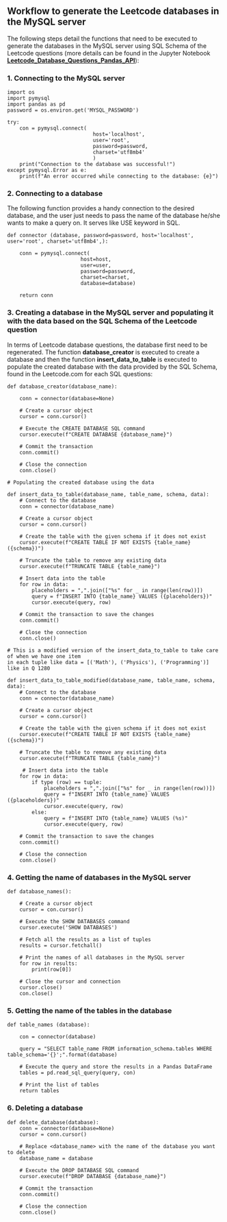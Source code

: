 
## Workflow to generate the Leetcode databases in the MySQL server

The following steps detail the functions that need to be executed to generate the databases in the MySQL server using SQL Schema of the Leetcode questions (more details can be found in the Jupyter Notebook **<a href="https://github.com/DanialArab/SQL/blob/master/Leetcode%20Database%20Questions/Leetcode_Database_Questions_Pandas_API.ipynb">Leetcode_Database_Questions_Pandas_API</a>**):


### 1. Connecting to the MySQL server  


    import os
    import pymysql
    import pandas as pd
    password = os.environ.get('MYSQL_PASSWORD')
    
    try:
        con = pymysql.connect(
                                host='localhost',
                                user='root',
                                password=password,
                                charset='utf8mb4'
                                )
        print("Connection to the database was successful!")
    except pymysql.Error as e:
        print(f"An error occurred while connecting to the database: {e}")
    
### 2. Connecting to a database 

The following function provides a handy connection to the desired database, and the user just needs to pass the name of the database he/she wants to make a query on. It serves like USE keyword in SQL.
    
    def connector (database, password=password, host='localhost', user='root', charset='utf8mb4',):
    
        conn = pymysql.connect(
                            host=host,
                            user=user,
                            password=password,
                            charset=charset, 
                            database=database)

        return conn
  
### 3. Creating a database in the MySQL server and populating it with the data based on the SQL Schema of the Leetcode question

In terms of Leetcode database questions, the database first need to be regenerated. The function **database_creator** is executed to create a database and then the function **insert_data_to_table** is executed to populate the created database with the data provided by the SQL Schema, found in the Leetcode.com for each SQL questions:
    
    def database_creator(database_name):

        conn = connector(database=None)

        # Create a cursor object
        cursor = conn.cursor()

        # Execute the CREATE DATABASE SQL command
        cursor.execute(f"CREATE DATABASE {database_name}")

        # Commit the transaction
        conn.commit()

        # Close the connection
        conn.close()  
    
    # Populating the created database using the data
    
    def insert_data_to_table(database_name, table_name, schema, data):
        # Connect to the database
        conn = connector(database_name)

        # Create a cursor object
        cursor = conn.cursor()

        # Create the table with the given schema if it does not exist
        cursor.execute(f"CREATE TABLE IF NOT EXISTS {table_name} ({schema})")

        # Truncate the table to remove any existing data
        cursor.execute(f"TRUNCATE TABLE {table_name}")

        # Insert data into the table
        for row in data:
            placeholders = ",".join(["%s" for _ in range(len(row))])
            query = f"INSERT INTO {table_name} VALUES ({placeholders})"
            cursor.execute(query, row)

        # Commit the transaction to save the changes
        conn.commit()

        # Close the connection
        conn.close()

    # This is a modified version of the insert_data_to_table to take care of when we have one item 
    in each tuple like data = [('Math'), ('Physics'), ('Programming')] like in Q 1280

    def insert_data_to_table_modified(database_name, table_name, schema, data):
        # Connect to the database
        conn = connector(database_name)

        # Create a cursor object
        cursor = conn.cursor()

        # Create the table with the given schema if it does not exist
        cursor.execute(f"CREATE TABLE IF NOT EXISTS {table_name} ({schema})")

        # Truncate the table to remove any existing data
        cursor.execute(f"TRUNCATE TABLE {table_name}")

         # Insert data into the table
        for row in data:
            if type (row) == tuple:
                placeholders = ",".join(["%s" for _ in range(len(row))])
                query = f"INSERT INTO {table_name} VALUES ({placeholders})"
                cursor.execute(query, row)
            else:
                query = f"INSERT INTO {table_name} VALUES (%s)"
                cursor.execute(query, row)

        # Commit the transaction to save the changes
        conn.commit()

        # Close the connection
        conn.close()

### 4. Getting the name of databases in the MySQL server

    def database_names():

        # Create a cursor object
        cursor = con.cursor()

        # Execute the SHOW DATABASES command
        cursor.execute('SHOW DATABASES')

        # Fetch all the results as a list of tuples
        results = cursor.fetchall()

        # Print the names of all databases in the MySQL server
        for row in results:
            print(row[0])

        # Close the cursor and connection
        cursor.close()
        con.close()

### 5. Getting the name of the tables in the database

    def table_names (database):

        con = connector(database)

        query = "SELECT table_name FROM information_schema.tables WHERE table_schema='{}';".format(database)

        # Execute the query and store the results in a Pandas DataFrame
        tables = pd.read_sql_query(query, con)

        # Print the list of tables
        return tables

### 6. Deleting a database

    def delete_database(database):
        conn = connector(database=None)
        cursor = conn.cursor()

        # Replace <database_name> with the name of the database you want to delete
        database_name = database

        # Execute the DROP DATABASE SQL command
        cursor.execute(f"DROP DATABASE {database_name}")

        # Commit the transaction
        conn.commit()

        # Close the connection
        conn.close()
    

